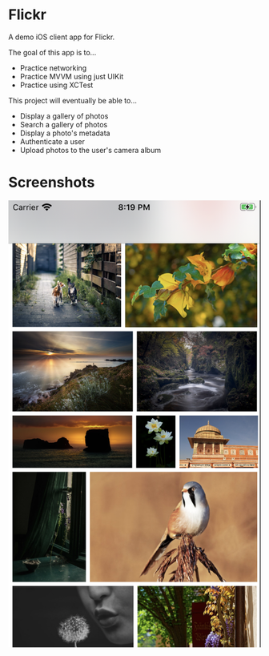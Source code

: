 # Flickr
A demo iOS client app for Flickr.

The goal of this app is to...

- Practice networking
- Practice MVVM using just UIKit
- Practice using XCTest

This project will eventually be able to...

- Display a gallery of photos
- Search a gallery of photos
- Display a photo's metadata
- Authenticate a user
- Upload photos to the user's camera album

# Screenshots

![Justified layout screenshot](Screenshots/Justified%20Layout%202020-05-23%20at%208.19.31%20PM.png)
